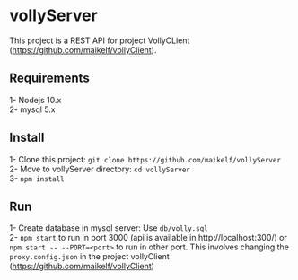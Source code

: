 # vollyServer

This project is a REST API for project VollyCLient (https://github.com/maikelf/vollyClient).

## Requirements

1- Nodejs 10.x  
2- mysql 5.x

## Install

1- Clone this project: `git clone https://github.com/maikelf/vollyServer`  
2- Move to vollyServer directory: `cd vollyServer`    
3- `npm install`    

## Run

1- Create database in mysql server: Use `db/volly.sql`  
2- `npm start` to run in port 3000 (api is available in http://localhost:300/) or `npm start -- --PORT=<port>` to run in other port. This involves changing the `proxy.config.json` in the project vollyClient (https://github.com/maikelf/vollyClient)
